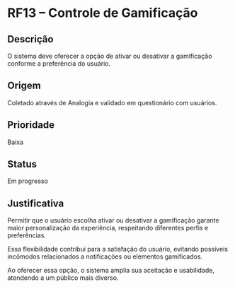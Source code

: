# RF13 – Controle de Gamificação

## Descrição  
O sistema deve oferecer a opção de ativar ou desativar a gamificação conforme a preferência do usuário.

## Origem  
Coletado através de Analogia e validado em questionário com usuários.

## Prioridade  
Baixa

## Status  
Em progresso

## Justificativa  
Permitir que o usuário escolha ativar ou desativar a gamificação garante maior personalização da experiência, respeitando diferentes perfis e preferências.

Essa flexibilidade contribui para a satisfação do usuário, evitando possíveis incômodos relacionados a notificações ou elementos gamificados.

Ao oferecer essa opção, o sistema amplia sua aceitação e usabilidade, atendendo a um público mais diverso.
